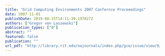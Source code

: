 ```yaml
---
title: "Grid Computing Environments 2007 Confernce Proceeedings"
date: 2007-11-01
publishDate: 2019-08-15T14:11:39.197827Z
authors: ["Gregor von Laszewski"]
publication_types: ["0"]
abstract: ""
featured: false
publication: ""
url_pdf: "http://library.rit.edu/oajournals/index.php/gce/issue/view/9/showToc"
---
```


